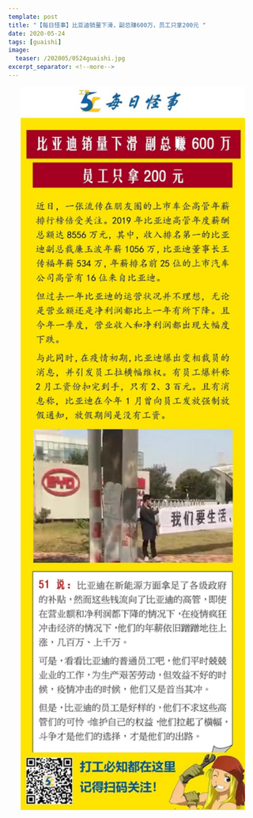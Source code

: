 ```yaml
---
template: post
title: "【每日怪事】比亚迪销量下滑，副总赚600万，员工只拿200元 "
date: 2020-05-24
tags: [guaishi]
image:
  teaser: /202005/0524guaishi.jpg
excerpt_separator: <!--more-->
---
```


<div style="text-align:center;color:grey"><img src="/images/202005/0524guaishi.jpg" width="90%"></div><br>

